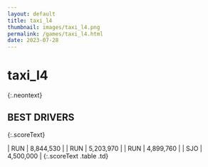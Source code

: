 ```yaml
---
layout: default
title: taxi_l4
thumbnail: images/taxi_l4.png
permalink: /games/taxi_l4.html
date: 2023-07-28
---
```


# taxi_l4 
{:.neontext}

## BEST DRIVERS
{:.scoreText}

| RUN | 8,844,530 | 
| RUN | 5,203,970 | 
| RUN | 4,899,760 | 
| SJO | 4,500,000 | 
{:.scoreText .table .td}
